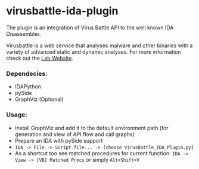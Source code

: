 # virusbattle-ida-plugin
The plugin is an integration of Virus Battle API to the well known IDA Disassembler.

Virusbattle is a web service that analyses malware and other binaries with a variety of advanced static and dynamic analyses. For more information check out the [Lab Website](http://ulsrl.org/project/VirusBattle).

### Dependecies:
*	IDAPython
*	pySide
*	GraphViz (Optional)

### Usage: 
*	Install GraphViz and add it to the default environment path (for generation and view of API flow and call graphs)
*	Prepare an IDA with pySide support
*	`IDA -> File -> Script file... -> [choose VirusBattle_IDA_Plugin.py]`
*	As a shortcut too see matched procedures for current function: `IDA -> View -> [VB] Matched Procs` or simply `Alt+Shift+V`
